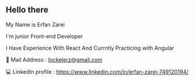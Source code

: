 ## Hello there 

My Name is Erfan Zarei

I'm junior Front-end Developer 

I Have Experience With React And Currntly Practicing with Angular

📧 Mail Address : lockelerz@gmail.com

💻 LinkedIn profile : https://www.linkedin.com/in/erfan-zarei-749120194/
